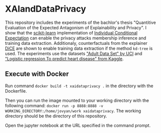 # XAIandDataPrivacy

This repository includes the experiments of the bachlor's thesis "Quantitive Evaluation of the Expected Antagonism of Explainability and Privacy".
I show that the [scikit-learn](https://scikit-learn.org/) implementation of [Individual Conditional Expectation](https://www.tandfonline.com/doi/full/10.1080/10618600.2014.907095) can enable the privacy attacks membership inference and training data extraction. Additionaly, counterfactuals from the explainer [DiCE](https://github.com/interpretml/DiCE) are shown to enable training data extraction if the method `kd-tree` is used.
The experiments use the datasets ["Adult Data Set" by UCI](https://archive.ics.uci.edu/ml/datasets/Adult) and ["Logistic regression To predict heart disease" from Kaggle](https://www.kaggle.com/dileep070/heart-disease-prediction-using-logistic-regression).

## Execute with Docker

Run command `docker build -t xaidataprivacy .` in the directory with the Dockerfile.

Then you can run the image mounted to your working directory with the following command: `docker run -p 8888:8888 -v WORKING_DIRECTORY:/home/jovyan/work xaidataprivacy`.
The working directory should be the directory of this repository.

Open the jupyter notebook at the URL specified in the command prompt.